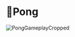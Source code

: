 # 🏓Pong

![PongGameplayCropped](https://github.com/YonatanTussa/Pong/assets/140031110/b914891e-651d-4801-a290-7c1f945b7eba)
